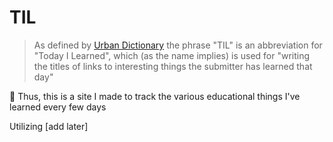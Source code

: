 # TIL
> As defined by [Urban Dictionary](https://www.urbandictionary.com/define.php?term=TIL) the phrase "TIL" is an abbreviation for "Today I Learned", which (as the name implies) is used for "writing the titles of links to interesting things the submitter has learned that day"

🧠 Thus, this is a site I made to track the various educational things I've learned every few days 

Utilizing [add later]
